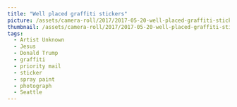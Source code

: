 ```yaml
---
title: "Well placed graffiti stickers"
picture: /assets/camera-roll/2017/2017-05-20-well-placed-graffiti-stickers/20170520_175026667_iOS.jpg
thumbnail: /assets/camera-roll/2017/2017-05-20-well-placed-graffiti-stickers/20170520_175026667_iOS-thumbnail.jpg
tags:
  - Artist Unknown
  - Jesus
  - Donald Trump
  - graffiti
  - priority mail
  - sticker
  - spray paint
  - photograph
  - Seattle
---
```

